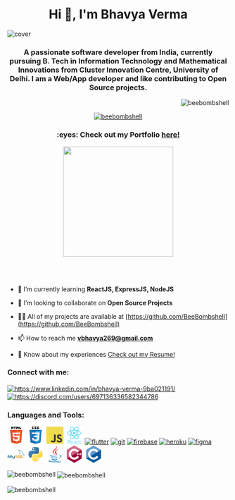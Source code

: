 <h1 align="center">Hi 👋, I'm Bhavya Verma</h1>

![cover](https://user-images.githubusercontent.com/53828745/150692168-ee2fb3b8-c3ac-4f8e-bd2c-b44d552b4e1a.svg)

<h3 align="center">A passionate software developer from India, currently pursuing B. Tech in Information Technology and Mathematical Innovations from Cluster Innovation Centre, University of Delhi. I am a Web/App developer and like contributing to Open Source projects.</h3>

<p align="right"> <img src="https://komarev.com/ghpvc/?username=beebombshell&label=Profile%20views&color=0eb493&style=flat" alt="beebombshell" /> </p>

<p align="center"> <a href="https://github.com/ryo-ma/github-profile-trophy"><img src="https://github-profile-trophy.vercel.app/?username=beebombshell&theme=radical&no-frame=true" alt="beebombshell" /></a> </p>

<h3 align="center">:eyes: Check out my Portfolio <a href="https://beebombshell.github.io/Resume-Portfolio"> here! </a></h3>
<p align="center">
    <img src="https://sdk.bitmoji.com/render/panel/738f5341-51b2-4de7-b84a-daced4ed9e7e-b44640c8-a528-425f-ab2d-e6c82f00e971-v1.png?transparent=1&palette=1" width=250 height=250>
</p>
<br></br>

- 🌱 I’m currently learning **ReactJS, ExpressJS, NodeJS**

- 👯 I’m looking to collaborate on **Open Source Projects**

- 👨‍💻 All of my projects are available at [https://github.com/BeeBombshell](https://github.com/BeeBombshell)

- 📫 How to reach me **vbhavya269@gmail.com**

- 📄 Know about my experiences [Check out my Resume!](https://drive.google.com/file/d/1PDYqlumPaVxb7H-iukD7AU-K82x29_Wq/view?usp=sharing)

<h3 align="left">Connect with me:</h3>
<p align="left">
<a href="https://www.linkedin.com/in/bhavya-verma-9ba021191/" target="blank"><img align="center" src="https://raw.githubusercontent.com/rahuldkjain/github-profile-readme-generator/master/src/images/icons/Social/linked-in-alt.svg" alt="https://www.linkedin.com/in/bhavya-verma-9ba021191/" height="30" width="40" /></a>
<a href="https://discord.com/users/697136336582344786" target="blank"><img align="center" src="https://raw.githubusercontent.com/rahuldkjain/github-profile-readme-generator/master/src/images/icons/Social/discord.svg" alt="https://discord.com/users/697136336582344786" height="30" width="40" /></a>
</p>

<h3 align="left">Languages and Tools:</h3>
<p align="left"> <a href="https://www.w3.org/html/"><img src="https://raw.githubusercontent.com/devicons/devicon/master/icons/html5/html5-original-wordmark.svg" alt="html5" width="40" height="40" /></a>
                        <a href="https://www.w3schools.com/css/"><img src="https://raw.githubusercontent.com/devicons/devicon/master/icons/css3/css3-original-wordmark.svg" alt="css3" width="40" height="40" /></a>
                        <a href="https://developer.mozilla.org/en-US/docs/Web/JavaScript"><img src="https://raw.githubusercontent.com/devicons/devicon/master/icons/javascript/javascript-original.svg" alt="javascript" width="40" height="40" /></a>
                        <a href="https://reactjs.org/"><img src="https://raw.githubusercontent.com/devicons/devicon/master/icons/react/react-original-wordmark.svg" alt="react" width="40" height="40" /></a>
                        <a href="https://flutter.dev"><img src="https://www.vectorlogo.zone/logos/flutterio/flutterio-icon.svg" alt="flutter" width="40" height="40" /></a>
                        <a href="https://git-scm.com/"><img src="https://www.vectorlogo.zone/logos/git-scm/git-scm-icon.svg" alt="git" width="40" height="40" /></a>
                        <a href="https://firebase.google.com/"><img src="https://www.vectorlogo.zone/logos/firebase/firebase-icon.svg" alt="firebase" width="40" height="40" /></a>
                        <a href="https://heroku.com"><img src="https://www.vectorlogo.zone/logos/heroku/heroku-icon.svg" alt="heroku" width="40" height="40" /></a>
                        <a href="https://www.figma.com/"><img src="https://www.vectorlogo.zone/logos/figma/figma-icon.svg" alt="figma" width="40" height="40" /></a>
                        <a href="https://www.mysql.com/"><img src="https://raw.githubusercontent.com/devicons/devicon/master/icons/mysql/mysql-original-wordmark.svg" alt="mysql" width="40" height="40" /></a>
                        <a href="https://www.python.org"><img src="https://raw.githubusercontent.com/devicons/devicon/master/icons/python/python-original.svg" alt="python" width="40" height="40" /></a>
                        <a href="https://www.java.com"><img src="https://raw.githubusercontent.com/devicons/devicon/master/icons/java/java-original.svg" alt="java" width="40" height="40" /></a>
                        <a href="https://www.w3schools.com/cpp/"><img src="https://raw.githubusercontent.com/devicons/devicon/master/icons/cplusplus/cplusplus-original.svg" alt="cplusplus" width="40" height="40" /></a>
                        <a href="https://www.cprogramming.com/"><img src="https://raw.githubusercontent.com/devicons/devicon/master/icons/c/c-original.svg" alt="c" width="40" height="40" /></a> </p>

<p><img align="left" src="https://github-readme-stats.vercel.app/api/top-langs?username=beebombshell&show_icons=true&theme=radical&hide_border=true&locale=en&layout=compact&" alt="beebombshell" /></p>

<p>&nbsp;<img align="center" src="https://github-readme-stats.vercel.app/api?username=beebombshell&show_icons=true&theme=radical&hide_border=true&locale=en&include_all_commits=true" alt="beebombshell" /></p>

<p><img align="center" src="https://github-readme-streak-stats.herokuapp.com/?user=beebombshell&theme=dark" alt="beebombshell" /></p>
